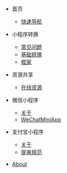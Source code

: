 - 首页
  - [快速导航](/quickstart.md)

- 小程序转换
  - [常见问题](/wx2my/experience.md)
  - [基础转换](/wx2my/base.md)
  - [框架](/wx2my/framework.md)

- 资源共享
  - [在线资源](/source/site.md)

- 微信小程序
  - [关于](/wechat/welcome.md)
  - [WeChatMiniApp](https://github.com/tuhu/WeChatMiniApp/blob/master/README.md)

- 支付宝小程序
  - [关于](/alipay/welcome.md)
  - [提审规范](/alipay/rules.md)


- [About](/about-doc.md)